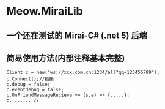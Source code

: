 # Meow.MiraiLib  
## 一个**还在测试**的 Mirai-C# (.net 5) 后端
## 简易使用方法(内部注释基本完整)  
```
Client c = new("ws://xxx.com.cn:1234/all?qq=123456789");
c.Connect();//链接
c.debug = false;
c.eventdebug = false;
c.OnFriendMessageRecieve += (s,e) => {.....};
c. ...... //
```
